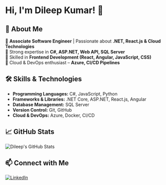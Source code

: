 # Hi, I'm Dileep Kumar! 👋

## 🚀 About Me
🔹 **Associate Software Engineer** | Passionate about **.NET, React.js & Cloud Technologies**  
🔹 Strong expertise in **C#, ASP.NET, Web API, SQL Server**  
🔹 Skilled in **Frontend Development (React, Angular, JavaScript, CSS)**  
🔹 Cloud & DevOps enthusiast – **Azure, CI/CD Pipelines**  

## 🛠️ Skills & Technologies
- **Programming Languages:** C#, JavaScript, Python  
- **Frameworks & Libraries:** .NET Core, ASP.NET, React.js, Angular  
- **Database Management:** SQL Server  
- **Version Control:** Git, GitHub  
- **Cloud & DevOps:** Azure, Docker, CI/CD  

## 📈 GitHub Stats
![Dileep's GitHub Stats](https://github-readme-stats.vercel.app/api?username=DileepKumar938&show_icons=true&theme=radical)

## 📫 Connect with Me
[![LinkedIn](https://img.shields.io/badge/LinkedIn-Connect-blue?logo=linkedin)](https://www.linkedin.com/in/dileep-kumar-n-570896247/)
 
